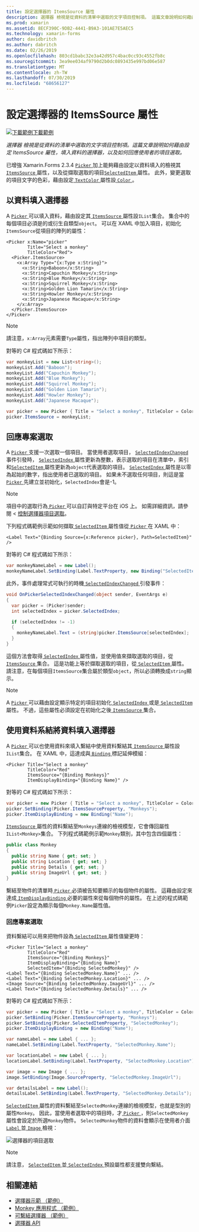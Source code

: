 ```yaml
---
title: 設定選擇器的 ItemsSource 屬性
description: 選擇器 檢視是從資料的清單中選取的文字項目控制項。 這篇文章說明如何藉由設定 ItemsSource 屬性，填入資料的選擇器，以及如何回應使用者的項目選取。
ms.prod: xamarin
ms.assetid: 8ECF390C-9DB2-4441-B9A3-101AE7E5AEC5
ms.technology: xamarin-forms
author: davidbritch
ms.author: dabritch
ms.date: 02/26/2019
ms.openlocfilehash: 803cd1babc32e3a42d957c4bac0cc93c4552fb8c
ms.sourcegitcommit: 3ea9ee034af9790d2b0dc0893435e997bd06e587
ms.translationtype: MT
ms.contentlocale: zh-TW
ms.lasthandoff: 07/30/2019
ms.locfileid: "68656127"
---
```

# <a name="setting-a-pickers-itemssource-property"></a>設定選擇器的 ItemsSource 屬性

[![下載範例](~/media/shared/download.png)下載範例](https://docs.microsoft.com/samples/xamarin/xamarin-forms-samples/userinterface-monkeyapppicker)

_選擇器 檢視是從資料的清單中選取的文字項目控制項。這篇文章說明如何藉由設定 ItemsSource 屬性，填入資料的選擇器，以及如何回應使用者的項目選取。_

已增強 Xamarin.Forms 2.3.4 [ `Picker` ](xref:Xamarin.Forms.Picker)加上能夠藉由設定以資料填入的檢視其[ `ItemsSource` ](xref:Xamarin.Forms.Picker.ItemsSource)屬性，以及從擷取選取的項目[`SelectedItem` ](xref:Xamarin.Forms.Picker.SelectedItem)屬性。 此外，變更選取的項目文字的色彩，藉由設定[ `TextColor` ](xref:Xamarin.Forms.Picker.TextColor)屬性設[ `Color` ](xref:Xamarin.Forms.Color)。

## <a name="populating-a-picker-with-data"></a>以資料填入選擇器

A [ `Picker` ](xref:Xamarin.Forms.Picker)可以填入資料，藉由設定其[ `ItemsSource` ](xref:Xamarin.Forms.Picker.ItemsSource)屬性設`IList`集合。 集合中的每個項目必須是的或衍生自類型`object`。 可以在 XAML 中加入項目，初始化`ItemsSource`從項目的陣列的屬性：

```xaml
<Picker x:Name="picker"
        Title="Select a monkey"
        TitleColor="Red">
  <Picker.ItemsSource>
    <x:Array Type="{x:Type x:String}">
      <x:String>Baboon</x:String>
      <x:String>Capuchin Monkey</x:String>
      <x:String>Blue Monkey</x:String>
      <x:String>Squirrel Monkey</x:String>
      <x:String>Golden Lion Tamarin</x:String>
      <x:String>Howler Monkey</x:String>
      <x:String>Japanese Macaque</x:String>
    </x:Array>
  </Picker.ItemsSource>
</Picker>
```

> [!NOTE]
> 請注意，`x:Array`元素需要`Type`屬性，指出陣列中項目的類型。

對等的 C# 程式碼如下所示：

```csharp
var monkeyList = new List<string>();
monkeyList.Add("Baboon");
monkeyList.Add("Capuchin Monkey");
monkeyList.Add("Blue Monkey");
monkeyList.Add("Squirrel Monkey");
monkeyList.Add("Golden Lion Tamarin");
monkeyList.Add("Howler Monkey");
monkeyList.Add("Japanese Macaque");

var picker = new Picker { Title = "Select a monkey", TitleColor = Color.Red };
picker.ItemsSource = monkeyList;
```

## <a name="responding-to-item-selection"></a>回應專案選取

A [ `Picker` ](xref:Xamarin.Forms.Picker)支援一次選取一個項目。 當使用者選取項目， [ `SelectedIndexChanged` ](xref:Xamarin.Forms.Picker.SelectedIndexChanged)事件引發時， [ `SelectedIndex` ](xref:Xamarin.Forms.Picker.SelectedIndex)屬性更新為整數，表示選取的項目在清單中，索引和[`SelectedItem` ](xref:Xamarin.Forms.Picker.SelectedItem)屬性更新為`object`代表選取的項目。 [ `SelectedIndex` ](xref:Xamarin.Forms.Picker.SelectedIndex)屬性是以零為起始的數字，指出使用者已選取的項目。 如果未不選取任何項目，則這是當[ `Picker` ](xref:Xamarin.Forms.Picker)先建立並初始化，`SelectedIndex`會是-1。

> [!NOTE]
> 項目中的選取行為[ `Picker` ](xref:Xamarin.Forms.Picker)可以自訂與特定平台在 iOS 上。 如需詳細資訊，請參閱 <<c0> [ 控制選擇器項目選取](~/xamarin-forms/platform/ios/picker-selection.md)。

下列程式碼範例示範如何擷取[ `SelectedItem` ](xref:Xamarin.Forms.Picker.SelectedItem)屬性值從[ `Picker` ](xref:Xamarin.Forms.Picker)在 XAML 中：

```xaml
<Label Text="{Binding Source={x:Reference picker}, Path=SelectedItem}" />
```

對等的 C# 程式碼如下所示：

```csharp
var monkeyNameLabel = new Label();
monkeyNameLabel.SetBinding(Label.TextProperty, new Binding("SelectedItem", source: picker));
```

此外，事件處理常式可執行的時機[ `SelectedIndexChanged` ](xref:Xamarin.Forms.Picker.SelectedIndexChanged)引發事件：

```csharp
void OnPickerSelectedIndexChanged(object sender, EventArgs e)
{
  var picker = (Picker)sender;
  int selectedIndex = picker.SelectedIndex;

  if (selectedIndex != -1)
  {
    monkeyNameLabel.Text = (string)picker.ItemsSource[selectedIndex];
  }
}
```

這個方法會取得[ `SelectedIndex` ](xref:Xamarin.Forms.Picker.SelectedIndex)屬性值，並使用值來擷取選取的項目，從[ `ItemsSource` ](xref:Xamarin.Forms.Picker.ItemsSource)集合。 這是功能上等於擷取選取的項目，從[ `SelectedItem` ](xref:Xamarin.Forms.Picker.SelectedItem)屬性。 請注意，在每個項目`ItemsSource`集合屬於類型`object`，所以必須轉換成`string`顯示。

> [!NOTE]
> A [ `Picker` ](xref:Xamarin.Forms.Picker)可以藉由設定顯示特定的項目初始化[ `SelectedIndex` ](xref:Xamarin.Forms.Picker.SelectedIndex)或是[ `SelectedItem` ](xref:Xamarin.Forms.Picker.SelectedItem)屬性。 不過，這些屬性必須設定在初始化之後[ `ItemsSource` ](xref:Xamarin.Forms.Picker.ItemsSource)集合。

## <a name="populating-a-picker-with-data-using-data-binding"></a>使用資料系結將資料填入選擇器

A [ `Picker` ](xref:Xamarin.Forms.Picker)可以也使用資料來填入繫結中使用資料繫結其[ `ItemsSource` ](xref:Xamarin.Forms.Picker.ItemsSource)屬性設`IList`集合。 在 XAML 中，這達成與[ `Binding` ](xref:Xamarin.Forms.Xaml.BindingExtension)標記延伸模組：

```xaml
<Picker Title="Select a monkey"
        TitleColor="Red"
        ItemsSource="{Binding Monkeys}"
        ItemDisplayBinding="{Binding Name}" />
```

對等的 C# 程式碼如下所示：

```csharp
var picker = new Picker { Title = "Select a monkey", TitleColor = Color.Red };
picker.SetBinding(Picker.ItemsSourceProperty, "Monkeys");
picker.ItemDisplayBinding = new Binding("Name");
```

[ `ItemsSource` ](xref:Xamarin.Forms.Picker.ItemsSource)屬性的資料繫結至`Monkeys`連線的檢視模型，它會傳回屬性`IList<Monkey>`集合。 下列程式碼範例示範`Monkey`類別，其中包含四個屬性：

```csharp
public class Monkey
{
  public string Name { get; set; }
  public string Location { get; set; }
  public string Details { get; set; }
  public string ImageUrl { get; set; }
}
```

繫結至物件的清單時[ `Picker` ](xref:Xamarin.Forms.Picker)必須被告知要顯示的每個物件的屬性。 這藉由設定來達成[ `ItemDisplayBinding` ](xref:Xamarin.Forms.Picker.ItemDisplayBinding)必要的屬性來從每個物件的屬性。 在上述的程式碼範例`Picker`設定為顯示每個`Monkey.Name`屬性值。

### <a name="responding-to-item-selection"></a>回應專案選取

資料繫結可以用來把物件設為[ `SelectedItem` ](xref:Xamarin.Forms.Picker.SelectedItem)屬性值變更時：

```xaml
<Picker Title="Select a monkey"
        TitleColor="Red"
        ItemsSource="{Binding Monkeys}"
        ItemDisplayBinding="{Binding Name}"
        SelectedItem="{Binding SelectedMonkey}" />
<Label Text="{Binding SelectedMonkey.Name}" ... />
<Label Text="{Binding SelectedMonkey.Location}" ... />
<Image Source="{Binding SelectedMonkey.ImageUrl}" ... />
<Label Text="{Binding SelectedMonkey.Details}" ... />
```

對等的 C# 程式碼如下所示：

```csharp
var picker = new Picker { Title = "Select a monkey", TitleColor = Color.Red };
picker.SetBinding(Picker.ItemsSourceProperty, "Monkeys");
picker.SetBinding(Picker.SelectedItemProperty, "SelectedMonkey");
picker.ItemDisplayBinding = new Binding("Name");

var nameLabel = new Label { ... };
nameLabel.SetBinding(Label.TextProperty, "SelectedMonkey.Name");

var locationLabel = new Label { ... };
locationLabel.SetBinding(Label.TextProperty, "SelectedMonkey.Location");

var image = new Image { ... };
image.SetBinding(Image.SourceProperty, "SelectedMonkey.ImageUrl");

var detailsLabel = new Label();
detailsLabel.SetBinding(Label.TextProperty, "SelectedMonkey.Details");
```

[ `SelectedItem` ](xref:Xamarin.Forms.Picker.SelectedItem)屬性的資料繫結至`SelectedMonkey`連線的檢視模型，也就是型別的屬性`Monkey`。 因此，當使用者選取中的項目時，才[ `Picker` ](xref:Xamarin.Forms.Picker)，則`SelectedMonkey`屬性會設定於所選`Monkey`物件。 `SelectedMonkey`物件的資料會顯示在使用者介面[ `Label` ](xref:Xamarin.Forms.Label)並[ `Image` ](xref:Xamarin.Forms.Image)檢視：

![](populating-itemssource-images/monkeys.png "選擇器的項目選取")

> [!NOTE]
> 請注意， [ `SelectedItem` ](xref:Xamarin.Forms.Picker.SelectedItem)並[ `SelectedIndex` ](xref:Xamarin.Forms.Picker.SelectedIndex)預設屬性都支援雙向繫結。

## <a name="related-links"></a>相關連結

- [選擇器示範 （範例）](https://docs.microsoft.com/samples/xamarin/xamarin-forms-samples/userinterface-pickerdemo)
- [Monkey 應用程式 （範例）](https://docs.microsoft.com/samples/xamarin/xamarin-forms-samples/userinterface-monkeyapppicker)
- [可繫結選擇器 （範例）](https://docs.microsoft.com/samples/xamarin/xamarin-forms-samples/userinterface-bindablepicker)
- [選擇器 API](xref:Xamarin.Forms.Picker)
